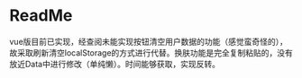 # ReadMe

vue版目前已实现，经查阅未能实现按钮清空用户数据的功能（感觉蛮奇怪的），故采取刷新清空localStorage的方式进行代替。换肤功能是完全复制粘贴的，没有放近Data中进行修改（单纯懒）。时间能够获取，实现反转。

